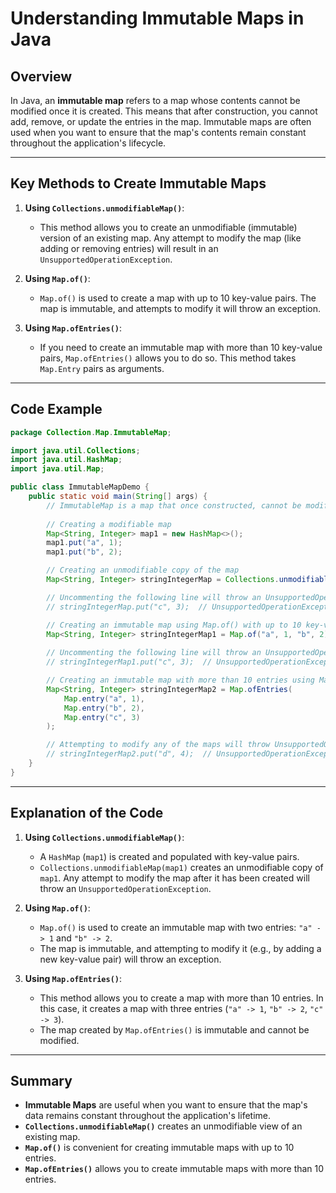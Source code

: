# Understanding Immutable Maps in Java

## Overview
In Java, an **immutable map** refers to a map whose contents cannot be modified once it is created. This means that after construction, you cannot add, remove, or update the entries in the map. Immutable maps are often used when you want to ensure that the map's contents remain constant throughout the application's lifecycle.

---

## Key Methods to Create Immutable Maps

1. **Using `Collections.unmodifiableMap()`**:
   - This method allows you to create an unmodifiable (immutable) version of an existing map. Any attempt to modify the map (like adding or removing entries) will result in an `UnsupportedOperationException`.

2. **Using `Map.of()`**:
   - `Map.of()` is used to create a map with up to 10 key-value pairs. The map is immutable, and attempts to modify it will throw an exception.

3. **Using `Map.ofEntries()`**:
   - If you need to create an immutable map with more than 10 key-value pairs, `Map.ofEntries()` allows you to do so. This method takes `Map.Entry` pairs as arguments.

---

## Code Example

```java
package Collection.Map.ImmutableMap;

import java.util.Collections;
import java.util.HashMap;
import java.util.Map;

public class ImmutableMapDemo {
    public static void main(String[] args) {
        // ImmutableMap is a map that once constructed, cannot be modified.
        
        // Creating a modifiable map
        Map<String, Integer> map1 = new HashMap<>();
        map1.put("a", 1);
        map1.put("b", 2);

        // Creating an unmodifiable copy of the map
        Map<String, Integer> stringIntegerMap = Collections.unmodifiableMap(map1);

        // Uncommenting the following line will throw an UnsupportedOperationException
        // stringIntegerMap.put("c", 3);  // UnsupportedOperationException

        // Creating an immutable map using Map.of() with up to 10 key-value pairs
        Map<String, Integer> stringIntegerMap1 = Map.of("a", 1, "b", 2);
        
        // Uncommenting the following line will throw an UnsupportedOperationException
        // stringIntegerMap1.put("c", 3);  // UnsupportedOperationException

        // Creating an immutable map with more than 10 entries using Map.ofEntries()
        Map<String, Integer> stringIntegerMap2 = Map.ofEntries(
            Map.entry("a", 1), 
            Map.entry("b", 2), 
            Map.entry("c", 3)
        );

        // Attempting to modify any of the maps will throw UnsupportedOperationException
        // stringIntegerMap2.put("d", 4);  // UnsupportedOperationException
    }
}
```

---

## Explanation of the Code

1. **Using `Collections.unmodifiableMap()`**:
   - A `HashMap` (`map1`) is created and populated with key-value pairs. 
   - `Collections.unmodifiableMap(map1)` creates an unmodifiable copy of `map1`. Any attempt to modify the map after it has been created will throw an `UnsupportedOperationException`.

2. **Using `Map.of()`**:
   - `Map.of()` is used to create an immutable map with two entries: `"a" -> 1` and `"b" -> 2`. 
   - The map is immutable, and attempting to modify it (e.g., by adding a new key-value pair) will throw an exception.

3. **Using `Map.ofEntries()`**:
   - This method allows you to create a map with more than 10 entries. In this case, it creates a map with three entries (`"a" -> 1`, `"b" -> 2`, `"c" -> 3`).
   - The map created by `Map.ofEntries()` is immutable and cannot be modified.

---

## Summary

- **Immutable Maps** are useful when you want to ensure that the map's data remains constant throughout the application's lifetime.
- **`Collections.unmodifiableMap()`** creates an unmodifiable view of an existing map.
- **`Map.of()`** is convenient for creating immutable maps with up to 10 entries.
- **`Map.ofEntries()`** allows you to create immutable maps with more than 10 entries.
